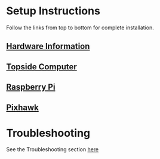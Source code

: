 # Setup Instructions
Follow the links from top to bottom for complete installation.
## [Hardware Information](https://github.com/chachmu/SwimmingSwarm/blob/master/Documentation/Hardware.md)
## [Topside Computer](https://github.com/chachmu/SwimmingSwarm/blob/master/Documentation/TopsideComputer.md)
## [Raspberry Pi](https://github.com/chachmu/SwimmingSwarm/blob/master/Documentation/RaspberryPi.md)
## [Pixhawk](https://github.com/chachmu/SwimmingSwarm/blob/master/Documentation/Pixhawk.md)

# Troubleshooting
See the Troubleshooting section [here](https://github.com/chachmu/SwimmingSwarm/blob/master/Documentation/Troubleshooting.md)
